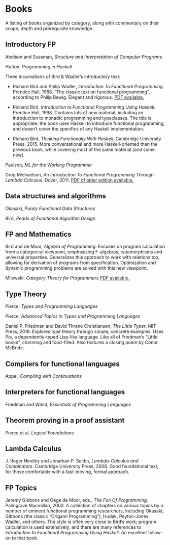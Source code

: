 # Books

A listing of books organized by category, along with commentary on
their scope, depth and prerequisite knowledge.

## Introductory FP

Abelson and Sussman, *Structure and Interpretation of Computer Programs*

Hutton, *Programming in Haskell*

Three incarnations of Bird & Wadler’s introductory text:

  * Richard Bird and Philip Wadler, *Introduction To Functional
    Programming*.  Prentice Hall, 1988.  “The classic text on
    functional programming”, according to Philip Bewig.  Elegant and
    rigorous.
    [PDF available.](https://usi-pl.github.io/lc/sp-2015/doc/Bird_Wadler.%20Introduction%20to%20Functional%20Programming.1ed.pdf)

  * Richard Bird, *Introduction to Functional Programming Using Haskell*.
    Prentice Hall, 1998.  Contains lots of new material, including
    an introduction to monadic programming and typeclasses.  The title
    is appropriate: the book uses Haskell to introduce functional
    programming, and doesn’t cover the specifics of any Haskell
    implementation.

  * Richard Bird, *Thinking Functionally With Haskell*.  Cambridge
    University Press, 2015.  More conversational and more
    Haskell-oriented than the previous book, while covering most of the
    same material (and some new).

Paulson, *ML for the Working Programmer*

Greg Michaelson, *An Introduction To Functional Programming Through
Lambda Calculus*.  Dover, 2011.
[PDF of older edition available.](http://www.macs.hw.ac.uk/~greg/books/gjm.lambook88.pdf)

## Data structures and algorithms

Okasaki, *Purely Functional Data Structures*

Bird, *Pearls of Functional Algorithm Design*

## FP and Mathematics

Bird and de Moor, *Algebra of Programming*.
Focuses on program calculation from a categorical viewpoint,
emphasizing F-algebras, catamorphisms and universal properties.
Generalizes this approach to work with relations too, allowing for
derivation of programs from specification.  Optimization and dynamic
programming problems are solved with this new viewpoint.

Milewski, *Category Theory for Programmers*
[PDF available.](https://github.com/hmemcpy/milewski-ctfp-pdf/releases/download/v1.3.0/category-theory-for-programmers.pdf)
## Type Theory

Pierce, *Types and Programming Languages*

Pierce, *Advanced Topics in Types and Programming Languages*

Daniel P. Friedman and David Thrane Christiansen, *The Little Typer*.
MIT Press, 2018.  Explores type theory through simple, concrete examples.
Uses Pie, a dependently-typed Lisp-like language.  Like all of Friedman’s
“Little books”, charming and food-filled.  Also features a closing poem
by Conor McBride.

## Compilers for functional languages

Appel, *Compiling with Continuations*

## Interpreters for functional languages

Friedman and Wand, *Essentials of Programming Languages*

## Theorem proving in a proof assistant

Pierce et al, *Logical Foundations*

## Lambda Calculus

J. Roger Hindley and Jonathan P. Seldin, *Lambda-Calculus and
Combinators*.  Cambridge University Press, 2008.  Good foundational
text, for those comfortable with a fast-moving, formal approach.

## FP Topics

Jeremy Gibbons and Oege de Moor, eds., *The Fun Of Programming*.
Palmgrave Macmillan, 2003.  A collection of chapters on various topics
by a number of eminent functional programming researchers, including
Okasaki, Gibbons (the classic “Origami Programming”), Hudak,
Peyton-Jones, Wadler, and others.  The style is often very close to
Bird’s work; program calculation is used extensively, and there are
many references to *Introduction to Functional Programming Using
Haskell*.  An excellent follow-on to that book.
